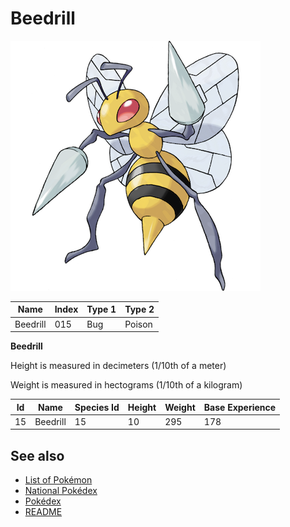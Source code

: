 # Beedrill


![Beedrill](images/015.png)

| **Name** | **Index** | **Type 1** | **Type 2** |
|----|----|----|----|
| Beedrill | 015 | Bug | Poison  |

**Beedrill** 


Height is measured in decimeters (1/10th of a meter)

Weight is measured in hectograms (1/10th of a kilogram)

| **Id** | **Name** | **Species Id** | **Height** | **Weight** | **Base Experience** |
|--------|----------|----------------|------------|------------|---------------------|
| 15 | Beedrill | 15 | 10 | 295 | 178 |


## See also

- [List of Pokémon](../pokemon.md)
- [National Pokédex](../national_pokedex.md)
- [Pokédex](../pokedex.md)
- [README](../README.md)
